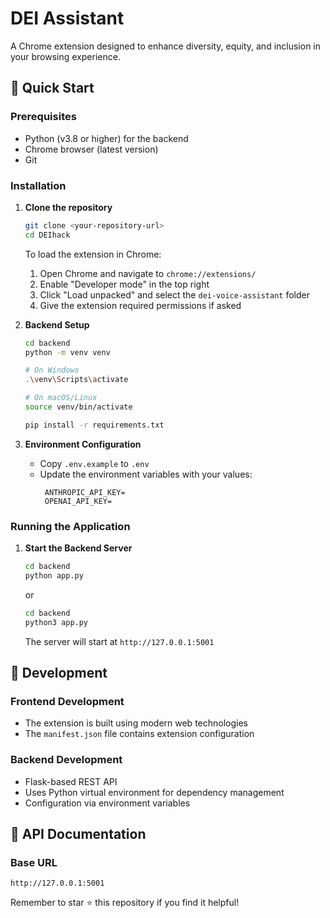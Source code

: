 # DEI Assistant

A Chrome extension designed to enhance diversity, equity, and inclusion in your browsing experience.

## 🚀 Quick Start

### Prerequisites

- Python (v3.8 or higher) for the backend
- Chrome browser (latest version)
- Git

### Installation

1. **Clone the repository**
   ```bash
   git clone <your-repository-url>
   cd DEIhack
   ```


   To load the extension in Chrome:
   1. Open Chrome and navigate to `chrome://extensions/`
   2. Enable "Developer mode" in the top right
   3. Click "Load unpacked" and select the `dei-voice-assistant` folder
   4. Give the extension required permissions if asked
3. **Backend Setup**
   ```bash
   cd backend
   python -m venv venv
   
   # On Windows
   .\venv\Scripts\activate
   
   # On macOS/Linux
   source venv/bin/activate
   
   pip install -r requirements.txt
   ```

4. **Environment Configuration**
   - Copy `.env.example` to `.env`
   - Update the environment variables with your values:
     ```
      ANTHROPIC_API_KEY=
      OPENAI_API_KEY=
     ```

### Running the Application

1. **Start the Backend Server**
   ```bash
   cd backend
   python app.py
   ```
   or
   ```bash
   cd backend
   python3 app.py
   ```
   The server will start at `http://127.0.0.1:5001`




## 🔧 Development

### Frontend Development
- The extension is built using modern web technologies
- The `manifest.json` file contains extension configuration

### Backend Development
- Flask-based REST API
- Uses Python virtual environment for dependency management
- Configuration via environment variables


## 📝 API Documentation

### Base URL
```
http://127.0.0.1:5001
```


Remember to star ⭐ this repository if you find it helpful! 
